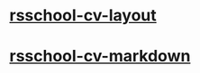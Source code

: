 # [rsschool-cv-layout](https://Bubnov-Roma.github.io/rsschool-cv/)
# [rsschool-cv-markdown](https://Bubnov-Roma.github.io/rsschool-cv/cv)
